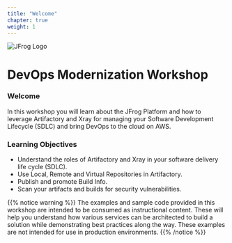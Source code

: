 ```yaml
---
title: "Welcome"
chapter: true
weight: 1
---
```


![JFrog Logo](/images/jfrog-logo.png) 
# DevOps Modernization Workshop

### Welcome

In this workshop you will learn about the JFrog Platform and how to leverage Artifactory and Xray for managing your Software Development Lifecycle (SDLC) and bring DevOps to the cloud on AWS.

### Learning Objectives
- Understand the roles of Artifactory and Xray in your software delivery life cycle (SDLC).
- Use Local, Remote and Virtual Repositories in Artifactory.
- Publish and promote Build Info.
- Scan your artifacts and builds for security vulnerabilities.

{{% notice warning %}}
The examples and sample code provided in this workshop are intended to be consumed as instructional content. These will help you understand how various services can be architected to build a solution while demonstrating best practices along the way. These examples are not intended for use in production environments.
{{% /notice %}}
